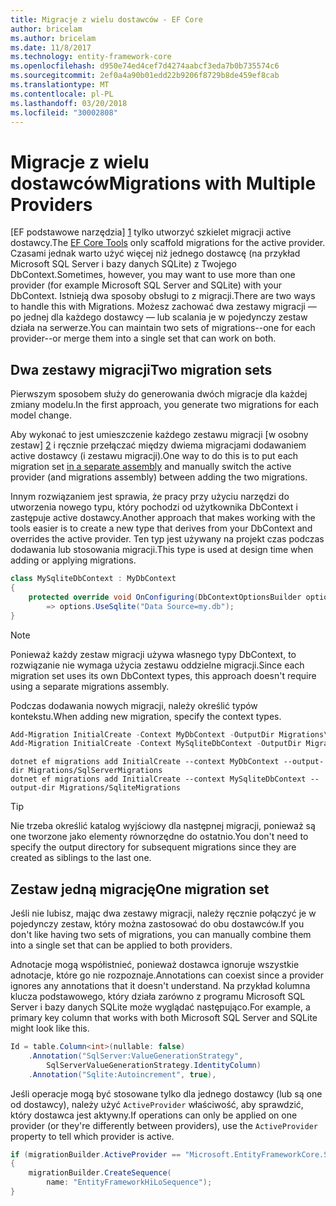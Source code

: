 ```yaml
---
title: Migracje z wielu dostawców - EF Core
author: bricelam
ms.author: bricelam
ms.date: 11/8/2017
ms.technology: entity-framework-core
ms.openlocfilehash: d950e74ed4cef7d4274aabcf3eda7b0b735574c6
ms.sourcegitcommit: 2ef0a4a90b01edd22b9206f8729b8de459ef8cab
ms.translationtype: MT
ms.contentlocale: pl-PL
ms.lasthandoff: 03/20/2018
ms.locfileid: "30002808"
---
```

<a name="migrations-with-multiple-providers"></a><span data-ttu-id="1e584-102">Migracje z wielu dostawców</span><span class="sxs-lookup"><span data-stu-id="1e584-102">Migrations with Multiple Providers</span></span>
==================================
<span data-ttu-id="1e584-103">[EF podstawowe narzędzia] [ 1] tylko utworzyć szkielet migracji active dostawcy.</span><span class="sxs-lookup"><span data-stu-id="1e584-103">The [EF Core Tools][1] only scaffold migrations for the active provider.</span></span> <span data-ttu-id="1e584-104">Czasami jednak warto użyć więcej niż jednego dostawcę (na przykład Microsoft SQL Server i bazy danych SQLite) z Twojego DbContext.</span><span class="sxs-lookup"><span data-stu-id="1e584-104">Sometimes, however, you may want to use more than one provider (for example Microsoft SQL Server and SQLite) with your DbContext.</span></span> <span data-ttu-id="1e584-105">Istnieją dwa sposoby obsługi to z migracji.</span><span class="sxs-lookup"><span data-stu-id="1e584-105">There are two ways to handle this with Migrations.</span></span> <span data-ttu-id="1e584-106">Możesz zachować dwa zestawy migracji — po jednej dla każdego dostawcy — lub scalania je w pojedynczy zestaw działa na serwerze.</span><span class="sxs-lookup"><span data-stu-id="1e584-106">You can maintain two sets of migrations--one for each provider--or merge them into a single set that can work on both.</span></span>

<a name="two-migration-sets"></a><span data-ttu-id="1e584-107">Dwa zestawy migracji</span><span class="sxs-lookup"><span data-stu-id="1e584-107">Two migration sets</span></span>
------------------
<span data-ttu-id="1e584-108">Pierwszym sposobem służy do generowania dwóch migracje dla każdej zmiany modelu.</span><span class="sxs-lookup"><span data-stu-id="1e584-108">In the first approach, you generate two migrations for each model change.</span></span>

<span data-ttu-id="1e584-109">Aby wykonać to jest umieszczenie każdego zestawu migracji [w osobny zestaw] [ 2] i ręcznie przełączać między dwiema migracjami dodawaniem active dostawcy (i zestawu migracji).</span><span class="sxs-lookup"><span data-stu-id="1e584-109">One way to do this is to put each migration set [in a separate assembly][2] and manually switch the active provider (and migrations assembly) between adding the two migrations.</span></span>

<span data-ttu-id="1e584-110">Innym rozwiązaniem jest sprawia, że pracy przy użyciu narzędzi do utworzenia nowego typu, który pochodzi od użytkownika DbContext i zastępuje active dostawcy.</span><span class="sxs-lookup"><span data-stu-id="1e584-110">Another approach that makes working with the tools easier is to create a new type that derives from your DbContext and overrides the active provider.</span></span> <span data-ttu-id="1e584-111">Ten typ jest używany na projekt czas podczas dodawania lub stosowania migracji.</span><span class="sxs-lookup"><span data-stu-id="1e584-111">This type is used at design time when adding or applying migrations.</span></span>

``` csharp
class MySqliteDbContext : MyDbContext
{
    protected override void OnConfiguring(DbContextOptionsBuilder options)
        => options.UseSqlite("Data Source=my.db");
}
```

> [!NOTE]
> <span data-ttu-id="1e584-112">Ponieważ każdy zestaw migracji używa własnego typy DbContext, to rozwiązanie nie wymaga użycia zestawu oddzielne migracji.</span><span class="sxs-lookup"><span data-stu-id="1e584-112">Since each migration set uses its own DbContext types, this approach doesn't require using a separate migrations assembly.</span></span>

<span data-ttu-id="1e584-113">Podczas dodawania nowych migracji, należy określić typów kontekstu.</span><span class="sxs-lookup"><span data-stu-id="1e584-113">When adding new migration, specify the context types.</span></span>

``` powershell
Add-Migration InitialCreate -Context MyDbContext -OutputDir Migrations\SqlServerMigrations
Add-Migration InitialCreate -Context MySqliteDbContext -OutputDir Migrations\SqliteMigrations
```
``` Console
dotnet ef migrations add InitialCreate --context MyDbContext --output-dir Migrations/SqlServerMigrations
dotnet ef migrations add InitialCreate --context MySqliteDbContext --output-dir Migrations/SqliteMigrations
```

> [!TIP]
> <span data-ttu-id="1e584-114">Nie trzeba określić katalog wyjściowy dla następnej migracji, ponieważ są one tworzone jako elementy równorzędne do ostatnio.</span><span class="sxs-lookup"><span data-stu-id="1e584-114">You don't need to specify the output directory for subsequent migrations since they are created as siblings to the last one.</span></span>

<a name="one-migration-set"></a><span data-ttu-id="1e584-115">Zestaw jedną migrację</span><span class="sxs-lookup"><span data-stu-id="1e584-115">One migration set</span></span>
-----------------
<span data-ttu-id="1e584-116">Jeśli nie lubisz, mając dwa zestawy migracji, należy ręcznie połączyć je w pojedynczy zestaw, który można zastosować do obu dostawców.</span><span class="sxs-lookup"><span data-stu-id="1e584-116">If you don't like having two sets of migrations, you can manually combine them into a single set that can be applied to both providers.</span></span>

<span data-ttu-id="1e584-117">Adnotacje mogą współistnieć, ponieważ dostawca ignoruje wszystkie adnotacje, które go nie rozpoznaje.</span><span class="sxs-lookup"><span data-stu-id="1e584-117">Annotations can coexist since a provider ignores any annotations that it doesn't understand.</span></span> <span data-ttu-id="1e584-118">Na przykład kolumna klucza podstawowego, który działa zarówno z programu Microsoft SQL Server i bazy danych SQLite może wyglądać następująco.</span><span class="sxs-lookup"><span data-stu-id="1e584-118">For example, a primary key column that works with both Microsoft SQL Server and SQLite might look like this.</span></span>

``` csharp
Id = table.Column<int>(nullable: false)
    .Annotation("SqlServer:ValueGenerationStrategy",
        SqlServerValueGenerationStrategy.IdentityColumn)
    .Annotation("Sqlite:Autoincrement", true),
```

<span data-ttu-id="1e584-119">Jeśli operacje mogą być stosowane tylko dla jednego dostawcy (lub są one od dostawcy), należy użyć `ActiveProvider` właściwość, aby sprawdzić, który dostawca jest aktywny.</span><span class="sxs-lookup"><span data-stu-id="1e584-119">If operations can only be applied on one provider (or they're differently between providers), use the `ActiveProvider` property to tell which provider is active.</span></span>

``` csharp
if (migrationBuilder.ActiveProvider == "Microsoft.EntityFrameworkCore.SqlServer")
{
    migrationBuilder.CreateSequence(
        name: "EntityFrameworkHiLoSequence");
}
```


  [1]: ../../miscellaneous/cli/index.md
  [2]: projects.md
